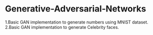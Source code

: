 # Generative-Adversarial-Networks
1.Basic GAN implementation to generate numbers using MNIST dataset.
2.Basic GAN implementation to generate Celebrity faces.
